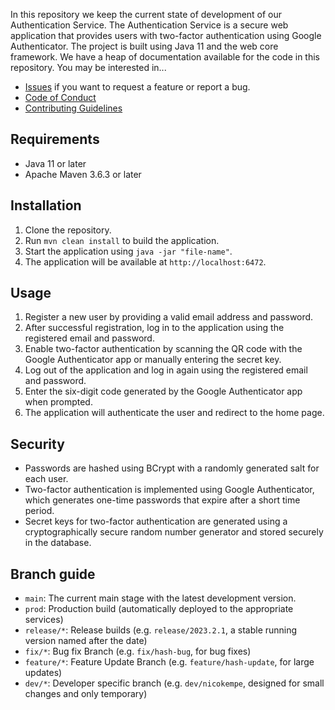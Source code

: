 In this repository we keep the current state of development of our Authentication Service. The Authentication Service is a secure web application that provides users with two-factor authentication using Google Authenticator. The project is built using Java 11 and the web core framework. We have a heap of documentation available for the code in this repository. You may be interested in...
* [Issues](https://github.com/project-dynasty/auth-service/issues) if you want to request a feature or report a bug.
* [Code of Conduct](https://github.com/project-dynasty/docs/blob/main/docs/code_of_conduct.md)
* [Contributing Guidelines](https://github.com/project-dynasty/docs/blob/main/docs/contributing.md)

## Requirements

- Java 11 or later
- Apache Maven 3.6.3 or later

## Installation

1. Clone the repository.
2. Run `mvn clean install` to build the application.
3. Start the application using `java -jar "file-name"`.
4. The application will be available at `http://localhost:6472`.

## Usage

1. Register a new user by providing a valid email address and password.
2. After successful registration, log in to the application using the registered email and password.
3. Enable two-factor authentication by scanning the QR code with the Google Authenticator app or manually entering the secret key.
4. Log out of the application and log in again using the registered email and password.
5. Enter the six-digit code generated by the Google Authenticator app when prompted.
6. The application will authenticate the user and redirect to the home page.

## Security

- Passwords are hashed using BCrypt with a randomly generated salt for each user.
- Two-factor authentication is implemented using Google Authenticator, which generates one-time passwords that expire after a short time period.
- Secret keys for two-factor authentication are generated using a cryptographically secure random number generator and stored securely in the database.

## Branch guide
* `main`: The current main stage with the latest development version.
* `prod`: Production build (automatically deployed to the appropriate services)
* `release/*`: Release builds (e.g. `release/2023.2.1`, a stable running version named after the date)
* `fix/*`: Bug fix Branch (e.g. `fix/hash-bug`, for bug fixes)
* `feature/*`: Feature Update Branch (e.g. `feature/hash-update`, for large updates)
* `dev/*`: Developer specific branch (e.g. `dev/nicokempe`, designed for small changes and only temporary)
